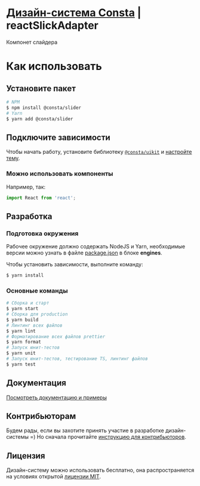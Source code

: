# [Дизайн-система Consta](https://consta.design/) | reactSlickAdapter

Компонет слайдера

# Как использовать

## Установите пакет

```sh
# NPM
$ npm install @consta/slider
# Yarn
$ yarn add @consta/slider
```

## Подключите зависимости

Чтобы начать работу, установите библиотеку [`@consta/uikit`](https://www.npmjs.com/package/@consta/uikit) и [настройте тему](http://portal.consta.design/libs/portal/theme-themeabout).

### Можно использовать компоненты

Например, так:

```js
import React from 'react';
```

## Разработка

### Подготовка окружения

Рабочее окружение должно содержать NodeJS и Yarn, необходимые версии можно узнать в файле [package.json](./package.json) в блоке **engines**.

Чтобы установить зависимости, выполните команду:

```sh
$ yarn install
```

### Основные команды

```sh
# Сборка и старт
$ yarn start
# Сборка для production
$ yarn build
# Линтинг всех файлов
$ yarn lint
# Форматирование всех файлов prettier
$ yarn format
# Запуск юнит-тестов
$ yarn unit
# Запуск юнит-тестов, тестирование TS, линтинг файлов
$ yarn test
```

## Документация

[Посмотреть документацию и примеры](http://slider.consta.design/)

## Контрибьюторам

Будем рады, если вы захотите принять участие в разработке дизайн-системы =) Но сначала прочитайте [инструкцию для контрибьюторов](http://portal.consta.design/libs/portal/custom-contribute).

## Лицензия

Дизайн-систему можно использовать бесплатно, она распространяется на условиях открытой [лицензии MIT](https://consta.design/static/licence_mit.pdf).
